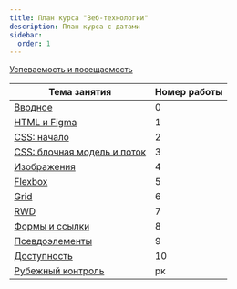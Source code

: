 ```yaml
---
title: План курса "Веб-технологии"
description: План курса с датами
sidebar:
  order: 1
---
```


[Успеваемость и посещаемость](https://drive.google.com/drive/folders/1SW49nK9hJa5PCEmks49AFEFjQ1ULLgld?usp=sharing)

| Тема занятия                                              | Номер работы |
| --------------------------------------------------------- | ------------ |
| [Вводное](/2024/веб-технологии/intro/)                    | 0            |
| [HTML и Figma](/2024/веб-технологии/lab1/)                | 1            |
| [CSS: начало](/2024/веб-технологии/lab2/)                 | 2            |
| [CSS: блочная модель и поток](/2024/веб-технологии/lab3/) | 3            |
| [Изображения](/2024/веб-технологии/lab4/)                 | 4            |
| [Flexbox](/2024/веб-технологии/lab5/)                     | 5            |
| [Grid](/2024/веб-технологии/lab6/)                        | 6            |
| [RWD](/2024/веб-технологии/lab7/)                         | 7            |
| [Формы и ссылки](/2024/веб-технологии/lab8/)              | 8            |
| [Псевдоэлементы](/2024/веб-технологии/lab9/)              | 9            |
| [Доступность](/2024/веб-технологии/lab10/)                | 10           |
| [Рубежный контроль](/2024/веб-разработка/rk-rwd/)         | рк           |
